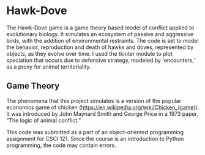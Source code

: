 # Hawk-Dove
The Hawk-Dove game is a game theory based model of conflict applied to evolutionary biology. 
It simulates an ecosystem of passive and aggressive birds, with the addition of environmental restraints.
The code is set to model the behavior, reproduction and death of hawks and doves, represented by objects, as they evolve over time. I used the tkinter module to plot speciation that occurs due to defensive strategy, modeled by 'encounters,' as a proxy for animal territoriality.

## Game Theory
The phenomena that this project simulates is a version of the popular economics game of chicken (https://en.wikipedia.org/wiki/Chicken_(game)). It was introduced by John Maynard Smith and George Price in a 1973 paper, “The logic of animal conflict.” 


This code was submitted as a part of an object-oriented programming assignment for CSCI 121. Since the course is an introduction to Python programming, the code may contain errors.
